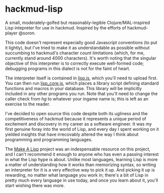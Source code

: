 # hackmud-lisp
A small, moderately-golfed but reasonably-legible Clojure/MAL-inspired Lisp intepreter for use in hackmud. Inspired by the efforts of hackmud-player @soron.

This code doesn't represent especially good Javascript conventions (to put it lightly), but I've tried to make it as understandable as possible without succumbing to hackmud's character count limitations (which, for me, currently stand around 4000 characters). It's worth noting that the singular objective of this interpreter is to correctly execute well-formed code; debugging programs in this dialect is not for the faint of heart.

The interpreter itself is contained in [lisp.js](lisp.js), which you'll need to upload first. You can then run [lisp_core.js](lisp_core.js), which places a library script defining standard functions and macros in your database. This library will be implicitly included in any other programs you run. Note that you'll need to change the caller check from *hg* to whatever your ingame name is; this is left as an exercise to the reader.

I've decided to open source this code despite both its ugliness and the competitiveness of hackmud because it represents a unique period of excitement and discovery in my career as a software engineer. It was my first genuine foray into the world of Lisp, and every day I spent working on it yielded insights that have irrecovably altered the way I think about programming and programming languages.

The [Make A Lisp](https://github.com/kanaka/mal) project was an indespensable resource on this project, and I can't recommend it enough to anyone who has even a passing interest in what the Lisp hype is about. Unlike most languages, learning Lisp is more a matter of understanding how it works than memorizing syntax, so writing an interpreter for it is a very effective way to pick it up. And picking it up is rewarding, no matter what language you work in; there's a bit of Lisp in pretty much every language in use today, and once you learn about it, you'll start wishing there was more.
